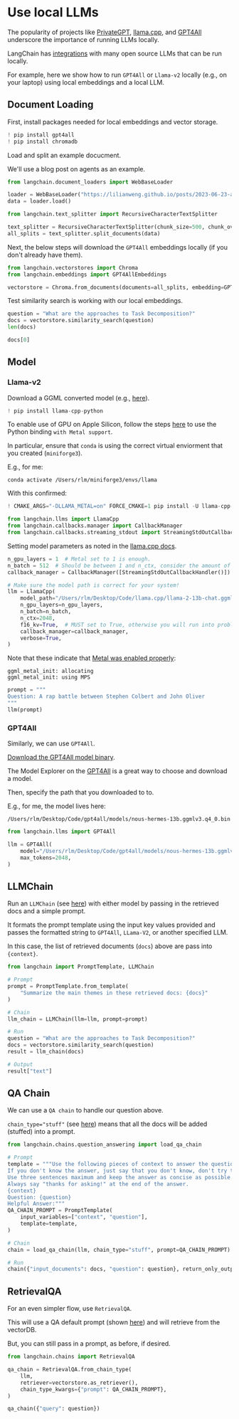 # Use local LLMs

The popularity of projects like [PrivateGPT](https://github.com/imartinez/privateGPT), [llama.cpp](https://github.com/ggerganov/llama.cpp), and [GPT4All](https://github.com/nomic-ai/gpt4all) underscore the importance of running LLMs locally.

LangChain has [integrations](https://integrations.langchain.com/) with many open source LLMs that can be run locally.

For example, here we show how to run `GPT4All` or `Llama-v2` locally (e.g., on your laptop) using local embeddings and a local LLM.

## Document Loading 

First, install packages needed for local embeddings and vector storage.


```python
! pip install gpt4all
! pip install chromadb
```

Load and split an example docucment.

We'll use a blog post on agents as an example.


```python
from langchain.document_loaders import WebBaseLoader

loader = WebBaseLoader("https://lilianweng.github.io/posts/2023-06-23-agent/")
data = loader.load()

from langchain.text_splitter import RecursiveCharacterTextSplitter

text_splitter = RecursiveCharacterTextSplitter(chunk_size=500, chunk_overlap=0)
all_splits = text_splitter.split_documents(data)
```

Next, the below steps will download the `GPT4All` embeddings locally (if you don't already have them).


```python
from langchain.vectorstores import Chroma
from langchain.embeddings import GPT4AllEmbeddings

vectorstore = Chroma.from_documents(documents=all_splits, embedding=GPT4AllEmbeddings())
```

Test similarity search is working with our local embeddings.


```python
question = "What are the approaches to Task Decomposition?"
docs = vectorstore.similarity_search(question)
len(docs)
```


```python
docs[0]
```

## Model 

### Llama-v2

Download a GGML converted model (e.g., [here](https://huggingface.co/TheBloke/Llama-2-7B-Chat-GGML/tree/main)).


```python
! pip install llama-cpp-python
```

To enable use of GPU on Apple Silicon, follow the steps [here](https://github.com/abetlen/llama-cpp-python/blob/main/docs/install/macos.md) to use the Python binding `with Metal support`.

In particular, ensure that `conda` is using the correct virtual enviorment that you created (`miniforge3`).

E.g., for me:

```
conda activate /Users/rlm/miniforge3/envs/llama
```

With this confirmed:


```python
! CMAKE_ARGS="-DLLAMA_METAL=on" FORCE_CMAKE=1 pip install -U llama-cpp-python --no-cache-dir
```


```python
from langchain.llms import LlamaCpp
from langchain.callbacks.manager import CallbackManager
from langchain.callbacks.streaming_stdout import StreamingStdOutCallbackHandler
```

Setting model parameters as noted in the [llama.cpp docs](https://python.langchain.com/docs/integrations/llms/llamacpp).


```python
n_gpu_layers = 1  # Metal set to 1 is enough.
n_batch = 512  # Should be between 1 and n_ctx, consider the amount of RAM of your Apple Silicon Chip.
callback_manager = CallbackManager([StreamingStdOutCallbackHandler()])

# Make sure the model path is correct for your system!
llm = LlamaCpp(
    model_path="/Users/rlm/Desktop/Code/llama.cpp/llama-2-13b-chat.ggmlv3.q4_0.bin",
    n_gpu_layers=n_gpu_layers,
    n_batch=n_batch,
    n_ctx=2048,
    f16_kv=True,  # MUST set to True, otherwise you will run into problem after a couple of calls
    callback_manager=callback_manager,
    verbose=True,
)
```

Note that these indicate that [Metal was enabled properly](https://python.langchain.com/docs/integrations/llms/llamacpp):

```
ggml_metal_init: allocating
ggml_metal_init: using MPS
```


```python
prompt = """
Question: A rap battle between Stephen Colbert and John Oliver
"""
llm(prompt)
```

### GPT4All

Similarly, we can use `GPT4All`.

[Download the GPT4All model binary](https://python.langchain.com/docs/integrations/llms/gpt4all).

The Model Explorer on the [GPT4All](https://gpt4all.io/index.html) is a great way to choose and download a model.

Then, specify the path that you downloaded to to.

E.g., for me, the model lives here:

`/Users/rlm/Desktop/Code/gpt4all/models/nous-hermes-13b.ggmlv3.q4_0.bin`


```python
from langchain.llms import GPT4All

llm = GPT4All(
    model="/Users/rlm/Desktop/Code/gpt4all/models/nous-hermes-13b.ggmlv3.q4_0.bin",
    max_tokens=2048,
)
```

## LLMChain

Run an `LLMChain` (see [here](https://python.langchain.com/docs/modules/chains/foundational/llm_chain)) with either model by passing in the retrieved docs and a simple prompt.

It formats the prompt template using the input key values provided and passes the formatted string to `GPT4All`, `LLama-V2`, or another specified LLM.
 
In this case, the list of retrieved documents (`docs`) above are pass into `{context}`.


```python
from langchain import PromptTemplate, LLMChain

# Prompt
prompt = PromptTemplate.from_template(
    "Summarize the main themes in these retrieved docs: {docs}"
)

# Chain
llm_chain = LLMChain(llm=llm, prompt=prompt)

# Run
question = "What are the approaches to Task Decomposition?"
docs = vectorstore.similarity_search(question)
result = llm_chain(docs)

# Output
result["text"]
```

## QA Chain

We can use a `QA chain` to handle our question above.

`chain_type="stuff"` (see [here](https://python.langchain.com/docs/modules/chains/document/stuff)) means that all the docs will be added (stuffed) into a prompt.


```python
from langchain.chains.question_answering import load_qa_chain

# Prompt
template = """Use the following pieces of context to answer the question at the end. 
If you don't know the answer, just say that you don't know, don't try to make up an answer. 
Use three sentences maximum and keep the answer as concise as possible. 
Always say "thanks for asking!" at the end of the answer. 
{context}
Question: {question}
Helpful Answer:"""
QA_CHAIN_PROMPT = PromptTemplate(
    input_variables=["context", "question"],
    template=template,
)

# Chain
chain = load_qa_chain(llm, chain_type="stuff", prompt=QA_CHAIN_PROMPT)

# Run
chain({"input_documents": docs, "question": question}, return_only_outputs=True)
```

## RetrievalQA

For an even simpler flow, use `RetrievalQA`.

This will use a QA default prompt (shown [here](https://github.com/hwchase17/langchain/blob/275b926cf745b5668d3ea30236635e20e7866442/langchain/chains/retrieval_qa/prompt.py#L4)) and will retrieve from the vectorDB.

But, you can still pass in a prompt, as before, if desired.


```python
from langchain.chains import RetrievalQA

qa_chain = RetrievalQA.from_chain_type(
    llm,
    retriever=vectorstore.as_retriever(),
    chain_type_kwargs={"prompt": QA_CHAIN_PROMPT},
)
```


```python
qa_chain({"query": question})
```
